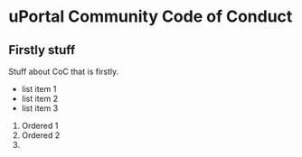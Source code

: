 # uPortal Community Code of Conduct

## Firstly stuff

Stuff about CoC that is firstly.

- list item 1
- list item 2
- list item 3

1. Ordered 1
2. Ordered 2
3. 

